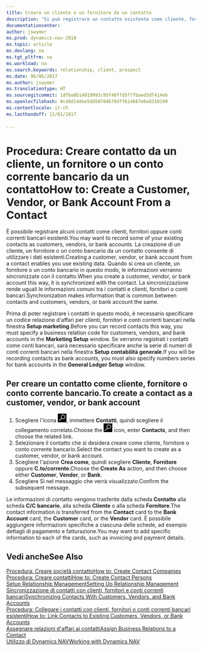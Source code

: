 ```yaml
---
title: Creare un cliente o un fornitore da un contatto
description: "Si può registrare un contatto esistente come cliente, fornitore o conto corrente bancario utilizzando i dati esistenti e specificando la relazione d'affari."
documentationcenter: 
author: jswymer
ms.prod: dynamics-nav-2018
ms.topic: article
ms.devlang: na
ms.tgt_pltfrm: na
ms.workload: na
ms.search.keywords: relationship, client, prospect
ms.date: 06/06/2017
ms.author: jswymer
ms.translationtype: HT
ms.sourcegitcommit: 1dfba8b14019991c95f40ffd5f7fbaed5df414eb
ms.openlocfilehash: 0cd8d14dee5dd50704678dff614667e6e8310199
ms.contentlocale: it-ch
ms.lasthandoff: 12/01/2017

---
```

# <a name="how-to-create-a-customer-vendor-or-bank-account-from-a-contact"></a><span data-ttu-id="c4f5e-103">Procedura: Creare contatto da un cliente, un fornitore o un conto corrente bancario da un contatto</span><span class="sxs-lookup"><span data-stu-id="c4f5e-103">How to: Create a Customer, Vendor, or Bank Account From a Contact</span></span>
<span data-ttu-id="c4f5e-104">È possibile registrare alcuni contatti come clienti, fornitori oppure conti correnti bancari esistenti.</span><span class="sxs-lookup"><span data-stu-id="c4f5e-104">You may want to record some of your existing contacts as customers, vendors, or bank accounts.</span></span> <span data-ttu-id="c4f5e-105">La creazione di un cliente, un fornitore o un conto bancario da un contatto consente di utilizzare i dati esistenti.</span><span class="sxs-lookup"><span data-stu-id="c4f5e-105">Creating a customer, vendor, or bank account from a contact enables you use existing data.</span></span> <span data-ttu-id="c4f5e-106">Quando si crea un cliente, un fornitore o un conto bancario in questo modo, le informazioni verranno sincronizzate con il contatto.</span><span class="sxs-lookup"><span data-stu-id="c4f5e-106">When you create a customer, vendor, or bank account this way, it is synchronized with the contact.</span></span> <span data-ttu-id="c4f5e-107">La sincronizzazione rende uguali le informazioni comuni tra i contatti e clienti, fornitori o conti bancari.</span><span class="sxs-lookup"><span data-stu-id="c4f5e-107">Synchronization makes information that is common between contacts and customers, vendors, or bank account the same.</span></span>

<span data-ttu-id="c4f5e-108">Prima di poter registrare i contatti in questo modo, è necessario specificare un codice relazione d'affari per clienti, fornitori e conti correnti bancari nella finestra **Setup marketing**.</span><span class="sxs-lookup"><span data-stu-id="c4f5e-108">Before you can record contacts this way, you must specify a business relation code for customers, vendors, and bank accounts in the **Marketing Setup** window.</span></span> <span data-ttu-id="c4f5e-109">Se verranno registrati i contatti come conti bancari, sarà necessario specificare anche la serie di numeri di conti correnti bancari nella finestra **Setup contabilità generale**.</span><span class="sxs-lookup"><span data-stu-id="c4f5e-109">If you will be recording contacts as bank accounts, you must also specify numbers series for bank accounts in the **General Ledger Setup** window.</span></span>

## <a name="to-create-a-contact-as-a-customer-vendor-or-bank-account"></a><span data-ttu-id="c4f5e-110">Per creare un contatto come cliente, fornitore o conto corrente bancario.</span><span class="sxs-lookup"><span data-stu-id="c4f5e-110">To create a contact as a customer, vendor, or bank account</span></span>
1. <span data-ttu-id="c4f5e-111">Scegliere l'icona ![Cerca pagina o report](media/ui-search/search_small.png "icona Cerca pagina o report"), immettere **Contatti**, quindi scegliere il collegamento correlato.</span><span class="sxs-lookup"><span data-stu-id="c4f5e-111">Choose the ![Search for Page or Report](media/ui-search/search_small.png "Search for Page or Report icon") icon, enter **Contacts**, and then choose the related link.</span></span>
2. <span data-ttu-id="c4f5e-112">Selezionare il contatto che si desidera creare come cliente, fornitore o conto corrente bancario.</span><span class="sxs-lookup"><span data-stu-id="c4f5e-112">Select the contact you want to create as a customer, vendor, or bank account.</span></span>
3. <span data-ttu-id="c4f5e-113">Scegliere l'azione **Crea come**, quindi scegliere **Cliente**, **Fornitore** oppure **C.to/corrente**.</span><span class="sxs-lookup"><span data-stu-id="c4f5e-113">Choose the **Create As** action, and then choose either **Customer**, **Vendor**, or **Bank**.</span></span>
4. <span data-ttu-id="c4f5e-114">Scegliere Sì nel messaggio che verrà visualizzato.</span><span class="sxs-lookup"><span data-stu-id="c4f5e-114">Confirm the subsequent message.</span></span>

<span data-ttu-id="c4f5e-115">Le informazioni di contatto vengono trasferite dalla scheda **Contatto** alla scheda **C/C bancario**, alla scheda **Cliente** o alla scheda **Fornitore**.</span><span class="sxs-lookup"><span data-stu-id="c4f5e-115">The contact information is transferred from the **Contact** card to the **Bank Account** card, the **Customer** card, or the **Vendor** card.</span></span> <span data-ttu-id="c4f5e-116">È possibile aggiungere informazioni specifiche a ciascuna delle schede, ad esempio dettagli di pagamento e fatturazione.</span><span class="sxs-lookup"><span data-stu-id="c4f5e-116">You may want to add specific information to each of the cards, such as invoicing and payment details.</span></span>

## <a name="see-also"></a><span data-ttu-id="c4f5e-117">Vedi anche</span><span class="sxs-lookup"><span data-stu-id="c4f5e-117">See Also</span></span>
[<span data-ttu-id="c4f5e-118">Procedura: Creare società contatto</span><span class="sxs-lookup"><span data-stu-id="c4f5e-118">How to: Create Contact Companies</span></span>](marketing-create-contact-companies.md)  
[<span data-ttu-id="c4f5e-119">Procedura: Creare contatti</span><span class="sxs-lookup"><span data-stu-id="c4f5e-119">How to: Create Contact Persons</span></span>](marketing-create-contact-persons.md)  
[<span data-ttu-id="c4f5e-120">Setup Relationship Management</span><span class="sxs-lookup"><span data-stu-id="c4f5e-120">Setting Up Relationship Management</span></span>](marketing-setup-marketing.md)  
[<span data-ttu-id="c4f5e-121">Sincronizzazione di contatti con clienti, fornitori e conti correnti bancari</span><span class="sxs-lookup"><span data-stu-id="c4f5e-121">Synchronizing Contacts With Customers, Vendors, and Bank Accounts</span></span>](marketing-synchronize-contacts-customers-vendors-bank-accounts.md)  
[<span data-ttu-id="c4f5e-122">Procedura: Collegare i contatti con clienti, fornitori o conti correnti bancari esistenti</span><span class="sxs-lookup"><span data-stu-id="c4f5e-122">How to: Link Contacts to Existing Customers, Vendors, or Bank Accounts</span></span>](marketing-how-link-contact.md)  
[<span data-ttu-id="c4f5e-123">Assegnare relazioni d'affari ai contatti</span><span class="sxs-lookup"><span data-stu-id="c4f5e-123">Assign Business Relations to a Contact</span></span>](marketing-business-relations.md#AssignBusRelContact)  
[<span data-ttu-id="c4f5e-124">Utilizzo di Dynamics NAV</span><span class="sxs-lookup"><span data-stu-id="c4f5e-124">Working with Dynamics NAV</span></span>](ui-work-product.md)

